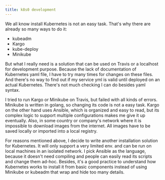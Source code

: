 ```yaml
---
title: k8s0 development
---
```


We all know install Kubernetes is not an easy task. That's why there are already so many ways to do it:
- kubeadm
- Kargo
- kube-deploy
- Minikube

But what I really need is a solution that can be used on Travis or a localhost for development purpose. Because the lack of documentation of Kubernetes yaml file, I have to try many times for changes on these files. And there's no way to find out if my service yml is valid until deployed on an actual Kubernetes. There's not much checking I can do besides yaml syntax.

I tried to run Kargo or Minikube on Travis, but failed with all kinds of errors. Minikube is written in golang, so changing its code is not a easy task. Kargo on the other hand uses Ansible, which is organized and easy to read, but its complex logic to support multiple configurations makes me give it up eventually. Also, in some country or company's network where it is impossible to download images from the internet. All images have to be saved locally or imported into a local registry.

For reasons mentioned above, I decide to write another installation solution for Kubernetes. It will only support a very limited env. and can be run on local machines in an isolated network. I pick Ansible as the language, because it doesn't need compiling and people can easily read its scripts and change them ad-hoc. Besides, it's a good practice to understand how Kubernetes works to install it from basic components instead of using Minikube or kubeadm that wrap and hide too many details.


